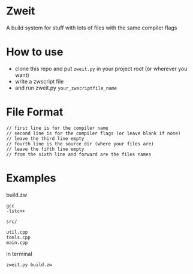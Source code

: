 # Zweit
A build system for stuff with lots of files with the same compiler flags

# How to use

 - clone this repo and put `zweit.py` in your project root (or wherever you want)
 - write a zwscript file
 - and run zweit.py `your_zwscriptfile_name`

# File Format

```
// first line is for the compiler name
// second line is for the compiler flags (or leave blank if none)
// leave the third line empty
// fourth line is the source dir (where your files are)
// leave the fifth line empty
// from the sixth line and forward are the files names

```

# Examples

build.zw
```
gcc
-lstc++

src/

util.cpp
tools.cpp
main.cpp
```
in terminal
```
zweit.py build.zw
```
